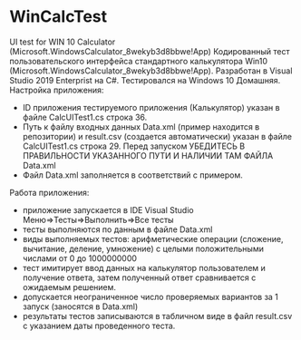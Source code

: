 # WinCalcTest
UI test for WIN 10 Calculator (Microsoft.WindowsCalculator_8wekyb3d8bbwe!App)
Кодированный тест пользовательского интерфейса стандартного калькулятора Win10 (Microsoft.WindowsCalculator_8wekyb3d8bbwe!App).
Разработан в Visual Studio 2019 Enterprist на C#. Тестировался на Windows 10 Домашняя.
Настройка приложения:
- ID приложения тестируемого приложения (Калькулятор) указан в файле CalcUITest1.cs строка 36.
- Путь к файлу входных данных Data.xml (пример находится в репозитории) и result.csv (создается автоматически) указан 
в файле CalcUITest1.cs строка 29. Перед запуском УБЕДИТЕСЬ В ПРАВИЛЬНОСТИ УКАЗАННОГО ПУТИ И НАЛИЧИИ ТАМ ФАЙЛА Data.xml
- Файл Data.xml заполняется в соответствий с примером.

Работа приложения:
- приложение запускается в IDE Visual Studio Меню=>Тесты=>Выполнить=>Все тесты
- тесты выполняются по данным в файле Data.xml
- виды выполняемых тестов: арифметические операции (сложение, вычитание, деление, умножение) 
                            с целыми положительными числами от 0 до 1000000000
- тест имитирует ввод данных на калькулятор пользователем и получение ответа, затем полученный ответ сравнивается с ожидаемым решением.
- допускается неограниченное число проверяемых вариантов за 1 запуск (заносятся в Data.xml)
- результаты тестов записываются в табличном виде в файл result.csv с указанием даты проведенного теста.
